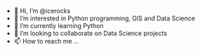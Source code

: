 - 👋 Hi, I’m @icerocks
- 👀 I’m interested in Python programming, GIS and Data Science
- 🌱 I’m currently learning Python
- 💞️ I’m looking to collaborate on Data Science projects
- 📫 How to reach me ...

<!---
icerocks/icerocks is a ✨ special ✨ repository because its `README.md` (this file) appears on your GitHub profile.
You can click the Preview link to take a look at your changes.
--->
